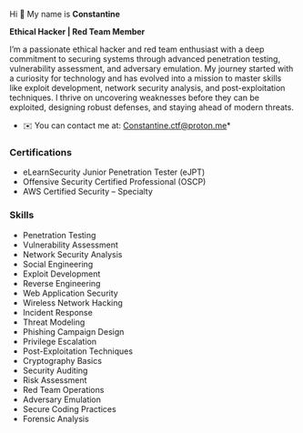 Hi 👋 My name is **Constantine**  

**Ethical Hacker | Red Team Member**  

I’m a passionate ethical hacker and red team enthusiast with a deep commitment to securing systems through advanced penetration testing, vulnerability assessment, and adversary emulation. My journey started with a curiosity for technology and has evolved into a mission to master skills like exploit development, network security analysis, and post-exploitation techniques. I thrive on uncovering weaknesses before they can be exploited, designing robust defenses, and staying ahead of modern threats.  

* ✉️ You can contact me at: Constantine.ctf@proton.me*

### Certifications

- eLearnSecurity Junior Penetration Tester (eJPT)
- Offensive Security Certified Professional (OSCP)
- AWS Certified Security – Specialty

### Skills

- Penetration Testing
- Vulnerability Assessment
- Network Security Analysis
- Social Engineering
- Exploit Development
- Reverse Engineering
- Web Application Security
- Wireless Network Hacking
- Incident Response
- Threat Modeling
- Phishing Campaign Design
- Privilege Escalation
- Post-Exploitation Techniques
- Cryptography Basics
- Security Auditing
- Risk Assessment
- Red Team Operations
- Adversary Emulation
- Secure Coding Practices
- Forensic Analysis
